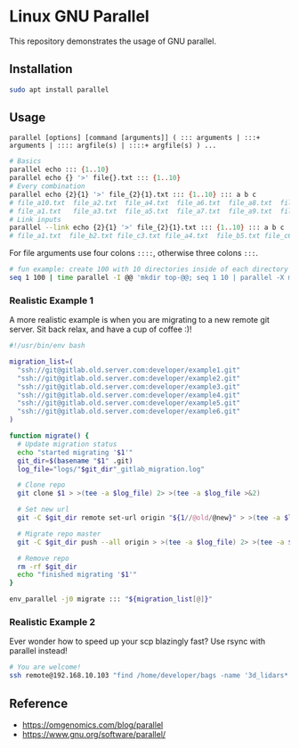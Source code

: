 # Linux GNU Parallel

This repository demonstrates the usage of GNU parallel.
## Installation

```bash
sudo apt install parallel
```

## Usage

`parallel [options] [command [arguments]] ( ::: arguments | :::+ arguments | :::: argfile(s) | ::::+ argfile(s) ) ...`

```bash
# Basics
parallel echo ::: {1..10}
parallel echo {} '>' file{}.txt ::: {1..10}
# Every combination
parallel echo {2}{1} '>' file_{2}{1}.txt ::: {1..10} ::: a b c
# file_a10.txt  file_a2.txt  file_a4.txt  file_a6.txt  file_a8.txt  file_b10.txt  file_b2.txt  file_b4.txt  file_b6.txt  file_b8.txt  file_c10.txt  file_c2.txt  file_c4.txt  file_c6.txt  file_c8.txt
# file_a1.txt   file_a3.txt  file_a5.txt  file_a7.txt  file_a9.txt  file_b1.txt   file_b3.txt  file_b5.txt  file_b7.txt  file_b9.txt  file_c1.txt   file_c3.txt  file_c5.txt  file_c7.txt  file_c9.txt
# Link inputs
parallel --link echo {2}{1} '>' file_{2}{1}.txt ::: {1..10} ::: a b c
# file_a1.txt  file_b2.txt file_c3.txt file_a4.txt  file_b5.txt file_c6.txt file_a7.txt file_b8.txt file_c9.txt file_a10.txt 
```

For file arguments use four colons `::::`, otherwise three colons `:::`.

```bash
# fun example: create 100 with 10 directories inside of each directory
seq 1 100 | time parallel -I @@ 'mkdir top-@@; seq 1 10 | parallel -X mkdir top-@@/sub-{}'
```


### Realistic Example 1

A more realistic example is when you are migrating to a new remote git server.
Sit back relax, and have a cup of coffee :)!

```bash
#!/usr/bin/env bash

migration_list=(
  "ssh://git@gitlab.old.server.com:developer/example1.git"
  "ssh://git@gitlab.old.server.com:developer/example2.git"
  "ssh://git@gitlab.old.server.com:developer/example3.git"
  "ssh://git@gitlab.old.server.com:developer/example4.git"
  "ssh://git@gitlab.old.server.com:developer/example5.git"
  "ssh://git@gitlab.old.server.com:developer/example6.git"
)

function migrate() {
  # Update migration status
  echo "started migrating '$1'"
  git_dir=$(basename "$1" .git)
  log_file="logs/"$git_dir"_gitlab_migration.log"

  # Clone repo
  git clone $1 > >(tee -a $log_file) 2> >(tee -a $log_file >&2)

  # Set new url
  git -C $git_dir remote set-url origin "${1//@old/@new}" > >(tee -a $log_file) 2> >(tee -a $log_file >&2)

  # Migrate repo master
  git -C $git_dir push --all origin > >(tee -a $log_file) 2> >(tee -a $log_file >&2)

  # Remove repo
  rm -rf $git_dir
  echo "finished migrating '$1'"
}

env_parallel -j0 migrate ::: "${migration_list[@]}"
```

### Realistic Example 2

Ever wonder how to speed up your scp blazingly fast? Use rsync with parallel instead!


```bash
# You are welcome!
ssh remote@192.168.10.103 "find /home/developer/bags -name '3d_lidars*.bag'" | parallel -j 8 rsync -avz --progress remote@192.168.10.103:'{}' .
```

## Reference
- https://omgenomics.com/blog/parallel
- https://www.gnu.org/software/parallel/
